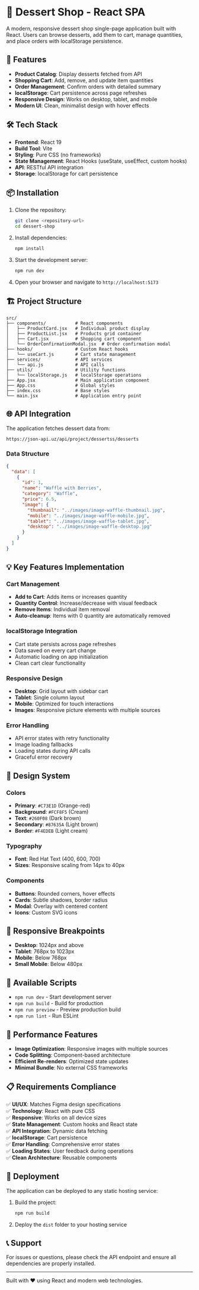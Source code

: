 # 🍰 Dessert Shop - React SPA

A modern, responsive dessert shop single-page application built with React. Users can browse desserts, add them to cart, manage quantities, and place orders with localStorage persistence.

## 🎯 Features

- **Product Catalog**: Display desserts fetched from API
- **Shopping Cart**: Add, remove, and update item quantities
- **Order Management**: Confirm orders with detailed summary
- **localStorage**: Cart persistence across page refreshes
- **Responsive Design**: Works on desktop, tablet, and mobile
- **Modern UI**: Clean, minimalist design with hover effects

## 🛠️ Tech Stack

- **Frontend**: React 19
- **Build Tool**: Vite
- **Styling**: Pure CSS (no frameworks)
- **State Management**: React Hooks (useState, useEffect, custom hooks)
- **API**: RESTful API integration
- **Storage**: localStorage for cart persistence

## 📦 Installation

1. Clone the repository:
   ```bash
   git clone <repository-url>
   cd dessert-shop
   ```

2. Install dependencies:
   ```bash
   npm install
   ```

3. Start the development server:
   ```bash
   npm run dev
   ```

4. Open your browser and navigate to `http://localhost:5173`

## 🏗️ Project Structure

```
src/
├── components/           # React components
│   ├── ProductCard.jsx   # Individual product display
│   ├── ProductList.jsx   # Products grid container
│   ├── Cart.jsx          # Shopping cart component
│   └── OrderConfirmationModal.jsx  # Order confirmation modal
├── hooks/                # Custom React hooks
│   └── useCart.js        # Cart state management
├── services/             # API services
│   └── api.js            # API calls
├── utils/                # Utility functions
│   └── localStorage.js   # localStorage operations
├── App.jsx               # Main application component
├── App.css               # Global styles
├── index.css             # Base styles
└── main.jsx              # Application entry point
```

## 🌐 API Integration

The application fetches dessert data from:
```
https://json-api.uz/api/project/dessertss/desserts
```

### Data Structure
```json
{
  "data": [
    {
      "id": 1,
      "name": "Waffle with Berries",
      "category": "Waffle",
      "price": 6.5,
      "image": {
        "thumbnail": "../images/image-waffle-thumbnail.jpg",
        "mobile": "../images/image-waffle-mobile.jpg",
        "tablet": "../images/image-waffle-tablet.jpg",
        "desktop": "../images/image-waffle-desktop.jpg"
      }
    }
  ]
}
```

## 💡 Key Features Implementation

### Cart Management
- **Add to Cart**: Adds items or increases quantity
- **Quantity Control**: Increase/decrease with visual feedback
- **Remove Items**: Individual item removal
- **Auto-cleanup**: Items with 0 quantity are automatically removed

### localStorage Integration
- Cart state persists across page refreshes
- Data saved on every cart change
- Automatic loading on app initialization
- Clean cart clear functionality

### Responsive Design
- **Desktop**: Grid layout with sidebar cart
- **Tablet**: Single column layout
- **Mobile**: Optimized for touch interactions
- **Images**: Responsive picture elements with multiple sources

### Error Handling
- API error states with retry functionality
- Image loading fallbacks
- Loading states during API calls
- Graceful error recovery

## 🎨 Design System

### Colors
- **Primary**: `#C73E1D` (Orange-red)
- **Background**: `#FCF8F5` (Cream)
- **Text**: `#260F08` (Dark brown)
- **Secondary**: `#87635A` (Light brown)
- **Border**: `#F4EDEB` (Light cream)

### Typography
- **Font**: Red Hat Text (400, 600, 700)
- **Sizes**: Responsive scaling from 14px to 40px

### Components
- **Buttons**: Rounded corners, hover effects
- **Cards**: Subtle shadows, border radius
- **Modal**: Overlay with centered content
- **Icons**: Custom SVG icons

## 📱 Responsive Breakpoints

- **Desktop**: 1024px and above
- **Tablet**: 768px to 1023px
- **Mobile**: Below 768px
- **Small Mobile**: Below 480px

## 🔧 Available Scripts

- `npm run dev` - Start development server
- `npm run build` - Build for production
- `npm run preview` - Preview production build
- `npm run lint` - Run ESLint

## 🌟 Performance Features

- **Image Optimization**: Responsive images with multiple sources
- **Code Splitting**: Component-based architecture
- **Efficient Re-renders**: Optimized state updates
- **Minimal Bundle**: No external CSS frameworks

## 📋 Requirements Compliance

✅ **UI/UX**: Matches Figma design specifications  
✅ **Technology**: React with pure CSS  
✅ **Responsive**: Works on all device sizes  
✅ **State Management**: Custom hooks and React state  
✅ **API Integration**: Dynamic data fetching  
✅ **localStorage**: Cart persistence  
✅ **Error Handling**: Comprehensive error states  
✅ **Loading States**: User feedback during operations  
✅ **Clean Architecture**: Reusable components  

## 🚀 Deployment

The application can be deployed to any static hosting service:

1. Build the project:
   ```bash
   npm run build
   ```

2. Deploy the `dist` folder to your hosting service

## 📞 Support

For issues or questions, please check the API endpoint and ensure all dependencies are properly installed.

---

Built with ❤️ using React and modern web technologies.
